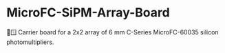 # MicroFC-SiPM-Array-Board
🎒🪟 Carrier board for a 2x2 array of 6 mm C-Series MicroFC-60035 silicon photomultipliers.
